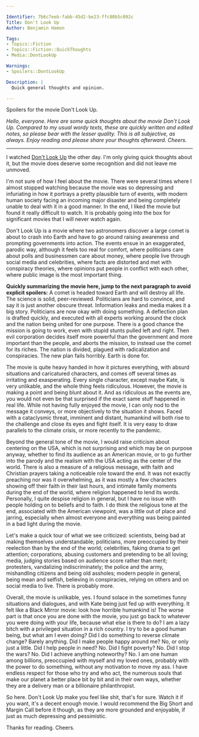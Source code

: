 ```yaml
---

Identifier: 7b6c7eeb-fabb-45d2-be23-ffc80b5c092c
Title: Don't Look Up
Author: Benjamin Hamon

Tags:
- Topics::Fiction
- Topics::Fiction::QuickThoughts
- Media::DontLookUp

Warnings:
- Spoilers::DontLookUp

Description: |
  Quick general thoughts and opinion.

---
```



<p class="warning">Spoilers for the movie Don't Look Up.</p>


*Hello, everyone. Here are some quick thoughts about the movie Don't Look Up. Compared to my usual wordy texts, these are quickly written and edited notes, so please bear with the lesser quality. This is all subjective, as always. Enjoy reading and please share your thoughts afterward. Cheers.*

---

I watched [Don't Look Up](https://en.wikipedia.org/wiki/Don%27t_Look_Up) the other day. I'm only giving quick thoughts about it, but the movie does deserve some recognition and did not leave me unmoved.

I'm not sure of how I feel about the movie. There were several times where I almost stopped watching because the movie was so depressing and infuriating in how it portrays a pretty plausible turn of events, with modern human society facing an incoming major disaster and being completely unable to deal with it in a good manner. In the end, I liked the movie but found it really difficult to watch. It is probably going into the box for significant movies that I will never watch again.

Don't Look Up is a movie where two astronomers discover a large comet is about to crash into Earth and have to go around raising awareness and prompting governments into action. The events ensue in an exaggerated, parodic way, although it feels too real for comfort, where politicians care about polls and businessmen care about money, where people live through social media and celebrities, where facts are distorted and met with conspiracy theories, where opinions put people in conflict with each other, where public image is the most important thing.

**Quickly summarizing the movie here, jump to the next paragraph to avoid explicit spoilers:** A comet is headed toward Earth and will destroy all life. The science is solid, peer-reviewed. Politicians are hard to convince, and say it is just another obscure threat. Information leaks and media makes it a big story. Politicians are now okay with doing something. A deflection plan is drafted quickly, and executed with all experts working around the clock and the nation being united for one purpose. There is a good chance the mission is going to work, even with stupid stunts pulled left and right. Then evil corporation decides itself more powerful than the government and more important than the people, and aborts the mission, to instead use the comet for its riches. The nation is divided, plagued with radicalization and conspiracies. The new plan fails horribly. Earth is done for.

The movie is quite heavy handed in how it pictures everything, with absurd situations and caricatured characters, and comes off several times as irritating and exasperating. Every single character, except maybe Kate, is very unlikable, and the whole thing feels ridiculous. However, the movie is making a point and being blunt about it. And as ridiculous as the events are, you would not even be that surprised if the exact same stuff happened in real life. While not having fully enjoyed the movie, I can only nod to the message it conveys, or more objectively to the situation it shows. Faced with a cataclysmic threat, imminent and distant, humankind will both rise to the challenge and close its eyes and fight itself. It is very easy to draw parallels to the climate crisis, or more recently to the pandemic.

Beyond the general tone of the movie, I would raise criticism about centering on the USA, which is not surprising and which may be on purpose anyway, whether to find its audience as an American movie, or to go further into the parody and the realism with the USA acting as the center of the world. There is also a measure of a religious message, with faith and Christian prayers taking a noticeable role toward the end. It was not exactly preaching nor was it overwhelming, as it was mostly a few characters showing off their faith in their last hours, and intimate family moments during the end of the world, where religion happened to lend its words. Personally, I quite despise religion in general, but I have no issue with people holding on to beliefs and to faith. I do think the religious tone at the end, associated with the American viewpoint, was a little out of place and jarring, especially when almost everyone and everything was being painted in a bad light during the movie.

Let's make a quick tour of what we see criticized: scientists, being bad at making themselves understandable; politicians, more preoccupied by their reelection than by the end of the world; celebrities, faking drama to get attention; corporations, abusing customers and pretending to be all loving; media, judging stories based on audience score rather than merit; protesters, vandalizing indiscriminately; the police and the army, mishandling citizens and being old assholes; modern people in general, being mean and selfish, believing in conspiracies, relying on others and on social media to live. There is probably more.

Overall, the movie is unlikable, yes. I found solace in the sometimes funny situations and dialogues, and with Kate being just fed up with everything. It felt like a Black Mirror movie: look how horrible humankind is! The worse part is that once you are done with the movie, you just go back to whatever you were doing with your life, because what else is there to do? I am a lazy bitch with a privileged situation in a rich country. I try to be a good human being, but what am I even doing? Did I do something to reverse climate change? Barely anything. Did I make people happy around me? No, or only just a little. Did I help people in need? No. Did I fight poverty? No. Did I stop the wars? No. Did I achieve anything noteworthy? No. I am one human among billions, preoccupied with myself and my loved ones, probably with the power to do something, without any motivation to move my ass. I have endless respect for those who try and who act, the numerous souls that make our planet a better place bit by bit and in their own ways, whether they are a delivery man or a billionaire philanthropist.

So here. Don't Look Up make you feel like shit, that's for sure. Watch it if you want, it's a decent enough movie. I would recommend the Big Short and Margin Call before it though, as they are more grounded and enjoyable, if just as much depressing and pessimistic.

Thanks for reading. Cheers.
